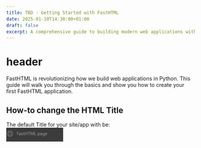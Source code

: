 ```yaml
---
title: TBD - Getting Started with FastHTML
date: 2025-01-10T14:30:00+01:00
draft: false
excerpt: A comprehensive guide to building modern web applications with FastHTML 
---
```


# header  

FastHTML is revolutionizing how we build web applications in Python. This guide will walk you through the basics and show you how to create your first FastHTML application.

## How-to change the HTML Title 
The default Title for your site/app with be:  
![Default Html Title](/public/images/20250216034414.png)
